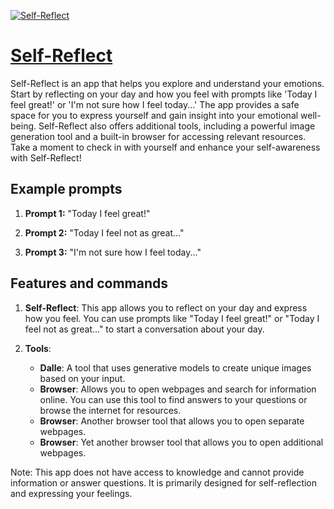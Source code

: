 [![Self-Reflect](https://files.oaiusercontent.com/file-brwA0H6gOAiSIoZzim6q4PHS?se=2123-10-16T02%3A05%3A37Z&sp=r&sv=2021-08-06&sr=b&rscc=max-age%3D31536000%2C%20immutable&rscd=attachment%3B%20filename%3Dce824f75-f4ae-4586-8eb1-c0da2ced7da5.png&sig=h5vwTBqVQZq1tGwohiW7yoJ%2BcKYEyLiuh3%2BRcPIfZjc%3D)](https://chat.openai.com/g/g-WMskZBh5J-self-reflect)

# [Self-Reflect](https://chat.openai.com/g/g-WMskZBh5J-self-reflect)

Self-Reflect is an app that helps you explore and understand your emotions. Start by reflecting on your day and how you feel with prompts like 'Today I feel great!' or 'I'm not sure how I feel today...' The app provides a safe space for you to express yourself and gain insight into your emotional well-being. Self-Reflect also offers additional tools, including a powerful image generation tool and a built-in browser for accessing relevant resources. Take a moment to check in with yourself and enhance your self-awareness with Self-Reflect!

## Example prompts

1. **Prompt 1:** "Today I feel great!"

2. **Prompt 2:** "Today I feel not as great..."

3. **Prompt 3:** "I'm not sure how I feel today..."

## Features and commands

1. **Self-Reflect**: This app allows you to reflect on your day and express how you feel. You can use prompts like "Today I feel great!" or "Today I feel not as great..." to start a conversation about your day.

2. **Tools**:

   - **Dalle**: A tool that uses generative models to create unique images based on your input.
   - **Browser**: Allows you to open webpages and search for information online. You can use this tool to find answers to your questions or browse the internet for resources.
   - **Browser**: Another browser tool that allows you to open separate webpages.
   - **Browser**: Yet another browser tool that allows you to open additional webpages.

Note: This app does not have access to knowledge and cannot provide information or answer questions. It is primarily designed for self-reflection and expressing your feelings.